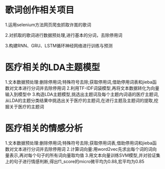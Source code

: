 # 歌词创作相关项目

1.运用selenium方法网页爬虫抓取许嵩的歌词

2.对抓取的歌词进行数据预处理,进行基本的分词，去除停用词

3.构建RNN、GRU、LSTM循环神经网络进行训练与预测

# 医疗相关的LDA主题模型
1.文本数据预处理:删除停用词;特殊符号去除;获取停用词,借助停用词表和jieba函数对文本进行分词并去除停用词
2.利用TF-IDF词袋模型,再将文本数据转化为向量输入到模型中
3.构造LDA主题模型,挑选出主题词及每个主题内词语的医疗主题词,从LDA的主题分类结果中挑选出关于医疗的主题词,在进行主题及主题词的提取,挖掘关于医疗的主题词

# 医疗相关的情感分析
1.文本数据预处理:删除停用词;特殊符号去除;获取停用词表,借助停用词和jieba函数对文本进行分词并去除停用词
2.计算词向量:用word2vec先求出每个词的词向量表示,再对每个句子的所有词向量取均值
3.用文本向量训练SVM模型,并对验证集上的句子进行情感判断,得出f1_score的micro微平均为0.88,宏平均为0.85
